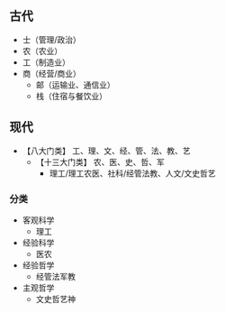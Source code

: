 ## 古代
- 士（管理/政治）
- 农（农业）
- 工（制造业）
- 商（经营/商业）
  - 邮（运输业、通信业）
  - 栈（住宿与餐饮业）
## 现代
- 【八大门类】 工、理、文、经、管、法、教、艺
  - 【十三大门类】 农、医、史、哲、军
    - 理工/理工农医、社科/经管法教、人文/文史哲艺
### 分类
- 客观科学
    - 理工
- 经验科学
    - 医农
- 经验哲学
    - 经管法军教
- 主观哲学
    - 文史哲艺神
